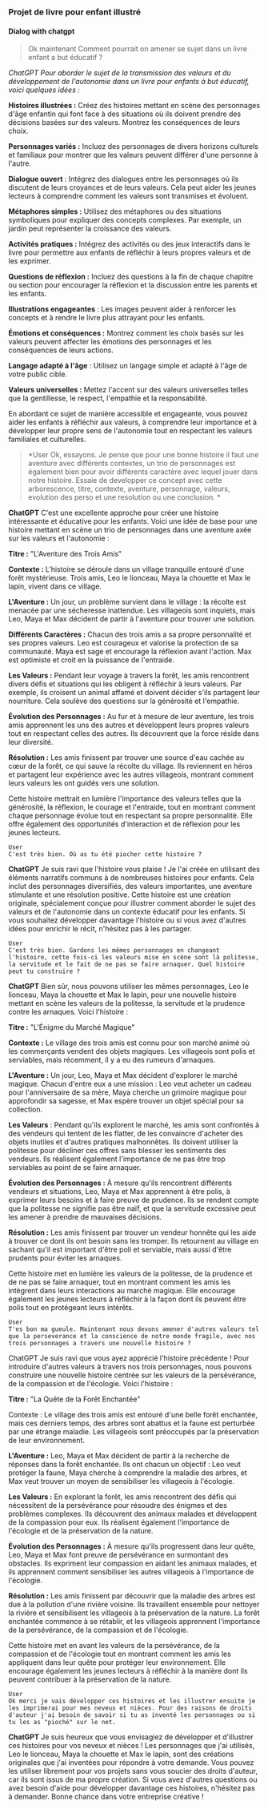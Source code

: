 ### Projet de livre pour enfant illustré

#### Dialog with chatgpt

> Ok maintenant Comment pourrait on amener se sujet dans un livre enfant a but
> éducatif ?

*ChatGPT*
*Pour aborder le sujet de la transmission des valeurs et du développement de l'autonomie dans un livre pour enfants à but éducatif, voici quelques idées :*

   **Histoires illustrées :** Créez des histoires mettant en scène des personnages d'âge enfantin qui font face à des situations où ils doivent prendre des décisions basées sur des valeurs. Montrez les conséquences de leurs choix.

   **Personnages variés :** Incluez des personnages de divers horizons culturels et familiaux pour montrer que les valeurs peuvent différer d'une personne à l'autre.

   **Dialogue ouvert** : Intégrez des dialogues entre les personnages où ils discutent de leurs croyances et de leurs valeurs. Cela peut aider les jeunes lecteurs à comprendre comment les valeurs sont transmises et évoluent.

   **Métaphores simples :** Utilisez des métaphores ou des situations symboliques pour expliquer des concepts complexes. Par exemple, un jardin peut représenter la croissance des valeurs.

   **Activités pratiques :** Intégrez des activités ou des jeux interactifs dans le livre pour permettre aux enfants de réfléchir à leurs propres valeurs et de les exprimer.

   **Questions de réflexion :** Incluez des questions à la fin de chaque chapitre ou section pour encourager la réflexion et la discussion entre les parents et les enfants.

   **Illustrations engageantes** : Les images peuvent aider à renforcer les concepts et à rendre le livre plus attrayant pour les enfants.

   **Émotions et conséquences :** Montrez comment les choix basés sur les valeurs peuvent affecter les émotions des personnages et les conséquences de leurs actions.

   **Langage adapté à l'âge** : Utilisez un langage simple et adapté à l'âge de votre public cible.

   **Valeurs universelles :** Mettez l'accent sur des valeurs universelles telles que la gentillesse, le respect, l'empathie et la responsabilité.

En abordant ce sujet de manière accessible et engageante, vous pouvez aider les enfants à réfléchir aux valeurs, à comprendre leur importance et à développer leur propre sens de l'autonomie tout en respectant les valeurs familiales et culturelles.

> *User Ok, essayons. Je pense que pour une bonne histoire il faut une aventure avec différents contextes, un trio de personnages est
> également bien pour avoir différents caractère avec lequel jouer dans
> notre histoire. Essaie de developper ce concept avec cette arborescence, titre, contexte, aventure, personnage, valeurs, evolution des perso et une resolution ou une conclusion. *

**ChatGPT**
C'est une excellente approche pour créer une histoire intéressante et éducative pour les enfants. Voici une idée de base pour une histoire mettant en scène un trio de personnages dans une aventure axée sur les valeurs et l'autonomie :

**Titre :** "L'Aventure des Trois Amis"

**Contexte :** L'histoire se déroule dans un village tranquille entouré d'une forêt mystérieuse. Trois amis, Leo le lionceau, Maya la chouette et Max le lapin, vivent dans ce village.

**L'Aventure :** Un jour, un problème survient dans le village : la récolte est menacée par une sécheresse inattendue. Les villageois sont inquiets, mais Leo, Maya et Max décident de partir à l'aventure pour trouver une solution.

**Différents Caractères :** Chacun des trois amis a sa propre personnalité et ses propres valeurs. Leo est courageux et valorise la protection de sa communauté. Maya est sage et encourage la réflexion avant l'action. Max est optimiste et croit en la puissance de l'entraide.

**Les Valeurs :** Pendant leur voyage à travers la forêt, les amis rencontrent divers défis et situations qui les obligent à réfléchir à leurs valeurs. Par exemple, ils croisent un animal affamé et doivent décider s'ils partagent leur nourriture. Cela soulève des questions sur la générosité et l'empathie.

**Évolution des Personnages :** Au fur et à mesure de leur aventure, les trois amis apprennent les uns des autres et développent leurs propres valeurs tout en respectant celles des autres. Ils découvrent que la force réside dans leur diversité.

**Résolution :** Les amis finissent par trouver une source d'eau cachée au cœur de la forêt, ce qui sauve la récolte du village. Ils reviennent en héros et partagent leur expérience avec les autres villageois, montrant comment leurs valeurs les ont guidés vers une solution.

Cette histoire mettrait en lumière l'importance des valeurs telles que la générosité, la réflexion, le courage et l'entraide, tout en montrant comment chaque personnage évolue tout en respectant sa propre personnalité. Elle offre également des opportunités d'interaction et de réflexion pour les jeunes lecteurs.

    User
    C'est très bien. Où as tu été piocher cette histoire ?

**ChatGPT**
Je suis ravi que l'histoire vous plaise ! Je l'ai créée en utilisant des éléments narratifs communs à de nombreuses histoires pour enfants. Cela inclut des personnages diversifiés, des valeurs importantes, une aventure stimulante et une résolution positive. Cette histoire est une création originale, spécialement conçue pour illustrer comment aborder le sujet des valeurs et de l'autonomie dans un contexte éducatif pour les enfants. Si vous souhaitez développer davantage l'histoire ou si vous avez d'autres idées pour enrichir le récit, n'hésitez pas à les partager.

    User
    C'est très bien. Gardons les mêmes personnages en changeant l'histoire, cette fois-ci les valeurs mise en scène sont là politesse, la servitude et le fait de ne pas se faire arnaquer. Quel histoire peut tu construire ?

**ChatGPT**
Bien sûr, nous pouvons utiliser les mêmes personnages, Leo le lionceau, Maya la chouette et Max le lapin, pour une nouvelle histoire mettant en scène les valeurs de la politesse, la servitude et la prudence contre les arnaques. Voici l'histoire :

**Titre :** "L'Énigme du Marché Magique"

**Contexte :** Le village des trois amis est connu pour son marché animé où les commerçants vendent des objets magiques. Les villageois sont polis et serviables, mais récemment, il y a eu des rumeurs d'arnaques.

**L'Aventure :** Un jour, Leo, Maya et Max décident d'explorer le marché magique. Chacun d'entre eux a une mission : Leo veut acheter un cadeau pour l'anniversaire de sa mère, Maya cherche un grimoire magique pour approfondir sa sagesse, et Max espère trouver un objet spécial pour sa collection.

**Les Valeurs** : Pendant qu'ils explorent le marché, les amis sont confrontés à des vendeurs qui tentent de les flatter, de les convaincre d'acheter des objets inutiles et d'autres pratiques malhonnêtes. Ils doivent utiliser la politesse pour décliner ces offres sans blesser les sentiments des vendeurs. Ils réalisent également l'importance de ne pas être trop serviables au point de se faire arnaquer.

**Évolution des Personnages :** À mesure qu'ils rencontrent différents vendeurs et situations, Leo, Maya et Max apprennent à être polis, à exprimer leurs besoins et à faire preuve de prudence. Ils se rendent compte que la politesse ne signifie pas être naïf, et que la servitude excessive peut les amener à prendre de mauvaises décisions.

**Résolution :** Les amis finissent par trouver un vendeur honnête qui les aide à trouver ce dont ils ont besoin sans les tromper. Ils retournent au village en sachant qu'il est important d'être poli et serviable, mais aussi d'être prudents pour éviter les arnaques.

Cette histoire met en lumière les valeurs de la politesse, de la prudence et de ne pas se faire arnaquer, tout en montrant comment les amis les intègrent dans leurs interactions au marché magique. Elle encourage également les jeunes lecteurs à réfléchir à la façon dont ils peuvent être polis tout en protégeant leurs intérêts.

    User
    T'es bon ma gueule. Maintenant nous devons amener d'autres valeurs tel que la perseverance et la conscience de notre monde fragile, avec nos trois personnages a travers une nouvelle histoire ?

ChatGPT
Je suis ravi que vous ayez apprécié l'histoire précédente ! Pour introduire d'autres valeurs à travers nos trois personnages, nous pouvons construire une nouvelle histoire centrée sur les valeurs de la persévérance, de la compassion et de l'écologie. Voici l'histoire :

**Titre :** "La Quête de la Forêt Enchantée"

Contexte : Le village des trois amis est entouré d'une belle forêt enchantée, mais ces derniers temps, des arbres sont abattus et la faune est perturbée par une étrange maladie. Les villageois sont préoccupés par la préservation de leur environnement.

**L'Aventure :** Leo, Maya et Max décident de partir à la recherche de réponses dans la forêt enchantée. Ils ont chacun un objectif : Leo veut protéger la faune, Maya cherche à comprendre la maladie des arbres, et Max veut trouver un moyen de sensibiliser les villageois à l'écologie.

**Les Valeurs :** En explorant la forêt, les amis rencontrent des défis qui nécessitent de la persévérance pour résoudre des énigmes et des problèmes complexes. Ils découvrent des animaux malades et développent de la compassion pour eux. Ils réalisent également l'importance de l'écologie et de la préservation de la nature.

**Évolution des Personnages :** À mesure qu'ils progressent dans leur quête, Leo, Maya et Max font preuve de persévérance en surmontant des obstacles. Ils expriment leur compassion en aidant les animaux malades, et ils apprennent comment sensibiliser les autres villageois à l'importance de l'écologie.

**Résolution :** Les amis finissent par découvrir que la maladie des arbres est due à la pollution d'une rivière voisine. Ils travaillent ensemble pour nettoyer la rivière et sensibilisent les villageois à la préservation de la nature. La forêt enchantée commence à se rétablir, et les villageois apprennent l'importance de la persévérance, de la compassion et de l'écologie.

Cette histoire met en avant les valeurs de la persévérance, de la compassion et de l'écologie tout en montrant comment les amis les appliquent dans leur quête pour protéger leur environnement. Elle encourage également les jeunes lecteurs à réfléchir à la manière dont ils peuvent contribuer à la préservation de la nature.

    User
    Ok merci je vais développer ces histoires et les illustrer ensuite je les imprimerai pour mes neveux et nièces. Pour des raisons de droits d'auteur j'ai besoin de savoir si tu as inventé les personnages ou si tu les as "pioché" sur le net.

**ChatGPT**
Je suis heureux que vous envisagiez de développer et d'illustrer ces histoires pour vos neveux et nièces ! Les personnages que j'ai utilisés, Leo le lionceau, Maya la chouette et Max le lapin, sont des créations originales que j'ai inventées pour répondre à votre demande. Vous pouvez les utiliser librement pour vos projets sans vous soucier des droits d'auteur, car ils sont issus de ma propre création. Si vous avez d'autres questions ou avez besoin d'aide pour développer davantage ces histoires, n'hésitez pas à demander. Bonne chance dans votre entreprise créative !



